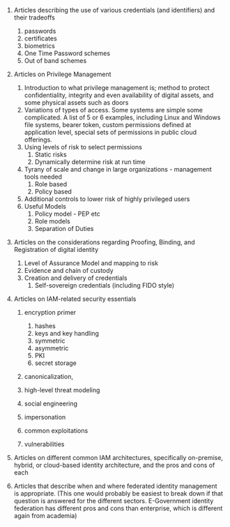 1. Articles describing the use of various credentials (and identifiers) and their tradeoffs

   1. passwords
   2. certificates
   3. biometrics
   4. One Time Password schemes
   5. Out of band schemes

2. Articles on Privilege Management

   1. Introduction to what privilege management is; method to protect confidentiality, integrity and even availability of digital assets, and some physical assets such as doors
   2. Variations of types of access.  Some systems are simple some complicated.  A list of 5 or 6 examples, including Linux and Windows file systems, bearer token, custom permissions defined at application level,  special sets of permissions in public cloud offerings.
   3. Using levels of risk to select permissions
      1. Static risks
      2. Dynamically determine risk at run time
   4. Tyrany of scale and change in large organizations - management tools needed
      1. Role based 
      2. Policy based
   5. Additional controls to lower risk of highly privileged users
   6. Useful Models 
      1. Policy model - PEP etc
      2. Role models
      3. Separation of Duties

3. Articles on the considerations regarding Proofing, Binding, and Registration of digital identity

   1. Level of Assurance Model and mapping to risk
   2. Evidence and chain of custody
   3. Creation and delivery of credentials
      1. Self-sovereign credentials (including FIDO style)

4. Articles on IAM-related security essentials 

   1. encryption primer

      1. hashes
      2. keys and key handling
      3. symmetric
      4. asymmetric
      5. PKI
      6. secret storage

   2. canonicalization, 

   3. high-level threat modeling

   4. social engineering

   5. impersonation

   6. common exploitations

   7. vulnerabilities

      

5. Articles on different common IAM architectures, specifically on-premise, hybrid, or cloud-based identity architecture, and the pros and cons of each

6. Articles that describe when and where federated identity management is appropriate. (This one would probably be easiest to break down if that question is answered for the different sectors. E-Government identity federation has different pros and cons than enterprise, which is different again from academia)